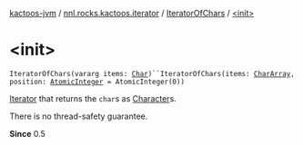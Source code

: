 [kactoos-jvm](../../index.md) / [nnl.rocks.kactoos.iterator](../index.md) / [IteratorOfChars](index.md) / [&lt;init&gt;](./-init-.md)

# &lt;init&gt;

`IteratorOfChars(vararg items: `[`Char`](https://kotlinlang.org/api/latest/jvm/stdlib/kotlin/-char/index.html)`)``IteratorOfChars(items: `[`CharArray`](https://kotlinlang.org/api/latest/jvm/stdlib/kotlin/-char-array/index.html)`, position: `[`AtomicInteger`](http://docs.oracle.com/javase/8/docs/api/java/util/concurrent/atomic/AtomicInteger.html)` = AtomicInteger(0))`

[Iterator](https://kotlinlang.org/api/latest/jvm/stdlib/kotlin.collections/-iterator/index.html) that returns the `char`s as [Character](http://docs.oracle.com/javase/8/docs/api/java/lang/Character.html)s.

There is no thread-safety guarantee.

**Since**
0.5

